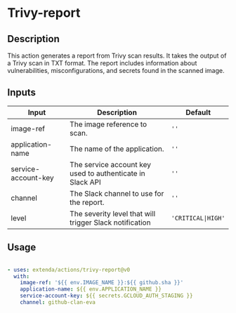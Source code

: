 # Trivy-report

## Description

This action generates a report from Trivy scan results. It takes the output of a Trivy scan in TXT format. The report includes information about vulnerabilities, misconfigurations, and secrets found in the scanned image.

## Inputs

| Input | Description | Default |
|-------|-------------|---------|
| image-ref | The image reference to scan. | `''` |
| application-name | The name of the application. | `''` |
| service-account-key | The service account key used to authenticate in Slack API | `''` |
| channel | The Slack channel to use for the report. | `''` |
| level | The severity level that will trigger Slack notification | `'CRITICAL\|HIGH'` |


## Usage

```yaml

- uses: extenda/actions/trivy-report@v0
  with:
    image-ref: '${{ env.IMAGE_NAME }}:${{ github.sha }}'
    application-name: ${{ env.APPLICATION_NAME }}
    service-account-key: ${{ secrets.GCLOUD_AUTH_STAGING }}
    channel: github-clan-eva

```
